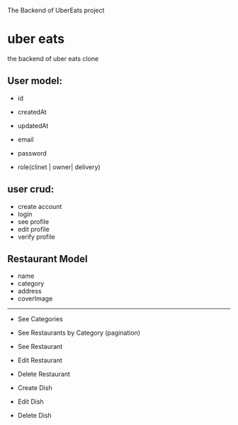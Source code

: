 The Backend of UberEats project
# uber eats 

the backend of uber eats clone
## User model:

- id
- createdAt
- updatedAt

- email
- password
- role(clinet | owner| delivery)

## user crud:
- create account
- login
- see profile
- edit profile
- verify profile



## Restaurant Model
- name
- category
- address
- coverImage

----
- See Categories
- See Restaurants by Category (pagination)
- See Restaurant

- Edit Restaurant
- Delete Restaurant

- Create Dish
- Edit Dish
- Delete Dish 
